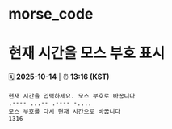 # morse_code
# 현재 시간을 모스 부호 표시
<!-- MORSE_TIME_START -->
🗓️ **2025-10-14** | ⏰ **13:16 (KST)**

```
현재 시간을 입력하세요. 모스 부호로 바꿉니다
.---- ...-- .---- -....
모스 부호를 다시 현재 시간으로 바꿉니다
1316
```
<!-- MORSE_TIME_END -->
